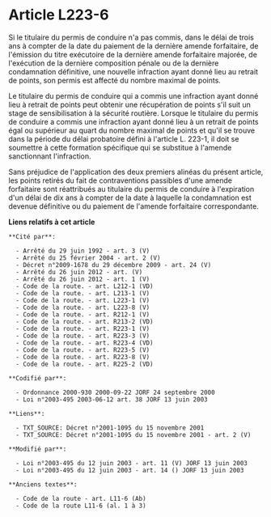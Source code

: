 # Article L223-6

Si le titulaire du permis de conduire n'a pas commis, dans le délai de trois ans à compter de la date du paiement de la
dernière amende forfaitaire, de l'émission du titre exécutoire de la dernière amende forfaitaire majorée, de l'exécution de
la dernière composition pénale ou de la dernière condamnation définitive, une nouvelle infraction ayant donné lieu au retrait
de points, son permis est affecté du nombre maximal de points.

Le titulaire du permis de conduire qui a commis une infraction ayant donné lieu à retrait de points peut obtenir une
récupération de points s'il suit un stage de sensibilisation à la sécurité routière. Lorsque le titulaire du permis de
conduire a commis une infraction ayant donné lieu à un retrait de points égal ou supérieur au quart du nombre maximal de
points et qu'il se trouve dans la période du délai probatoire défini à l'article L. 223-1, il doit se soumettre à cette
formation spécifique qui se substitue à l'amende sanctionnant l'infraction.

Sans préjudice de l'application des deux premiers alinéas du présent article, les points retirés du fait de contraventions
passibles d'une amende forfaitaire sont réattribués au titulaire du permis de conduire à l'expiration d'un délai de dix ans à
compter de la date à laquelle la condamnation est devenue définitive ou du paiement de l'amende forfaitaire correspondante.

**Liens relatifs à cet article**

	**Cité par**:

	  - Arrêté du 29 juin 1992 - art. 3 (V)
	  - Arrêté du 25 février 2004 - art. 2 (V)
	  - Décret n°2009-1678 du 29 décembre 2009 - art. 24 (V)
	  - Arrêté du 26 juin 2012 - art. (V)
	  - Arrêté du 26 juin 2012 - art. 1 (V)
	  - Code de la route. - art. L212-1 (VD)
	  - Code de la route. - art. L213-1 (V)
	  - Code de la route. - art. L223-1 (V)
	  - Code de la route. - art. L223-8 (V)
	  - Code de la route. - art. R212-1 (V)
	  - Code de la route. - art. R213-2 (VD)
	  - Code de la route. - art. R223-1 (V)
	  - Code de la route. - art. R223-3 (V)
	  - Code de la route. - art. R223-4 (VD)
	  - Code de la route. - art. R223-5 (V)
	  - Code de la route. - art. R223-8 (V)
	  - Code de la route. - art. R225-2 (VD)

	**Codifié par**:

	  - Ordonnance 2000-930 2000-09-22 JORF 24 septembre 2000
	  - Loi n°2003-495 2003-06-12 art. 38 JORF 13 juin 2003

	**Liens**:

	  - TXT_SOURCE: Décret n°2001-1095 du 15 novembre 2001
	  - TXT_SOURCE: Décret n°2001-1095 du 15 novembre 2001 - art. 2 (V)

	**Modifié par**:

	  - Loi n°2003-495 du 12 juin 2003 - art. 11 (V) JORF 13 juin 2003
	  - Loi n°2003-495 du 12 juin 2003 - art. 14 () JORF 13 juin 2003

	**Anciens textes**:

	  - Code de la route - art. L11-6 (Ab)
	  - Code de la route L11-6 (al. 1 à 3)
